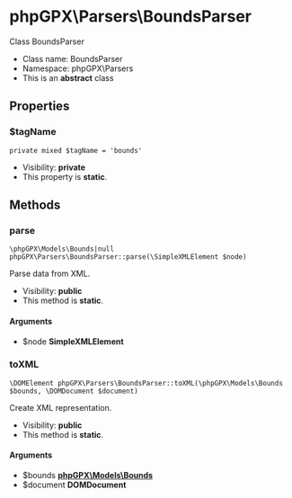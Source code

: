 phpGPX\Parsers\BoundsParser
===============

Class BoundsParser




* Class name: BoundsParser
* Namespace: phpGPX\Parsers
* This is an **abstract** class





Properties
----------


### $tagName

    private mixed $tagName = 'bounds'





* Visibility: **private**
* This property is **static**.


Methods
-------


### parse

    \phpGPX\Models\Bounds|null phpGPX\Parsers\BoundsParser::parse(\SimpleXMLElement $node)

Parse data from XML.



* Visibility: **public**
* This method is **static**.


#### Arguments
* $node **SimpleXMLElement**



### toXML

    \DOMElement phpGPX\Parsers\BoundsParser::toXML(\phpGPX\Models\Bounds $bounds, \DOMDocument $document)

Create XML representation.



* Visibility: **public**
* This method is **static**.


#### Arguments
* $bounds **[phpGPX\Models\Bounds](phpGPX-Models-Bounds.md)**
* $document **DOMDocument**


